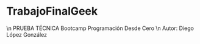 # TrabajoFinalGeek
\n
PRUEBA TÉCNICA
Bootcamp Programación Desde Cero
\n
Autor: Diego López González
